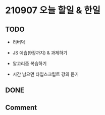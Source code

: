 # 210907 오늘 할일 & 한일

## TODO

- 러버덕

- JS 예습(9장까지) & 과제하기

- 알고리즘 복습하기

- 시간 남으면 타입스크립트 강의 듣기

## DONE

## Comment
